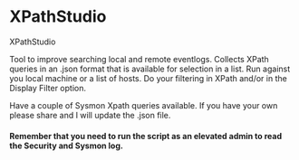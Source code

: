 # XPathStudio
XPathStudio 


Tool to improve searching local and remote eventlogs. Collects XPath queries in an .json format that is available for selection in a list.
Run against you local machine or a list of hosts. Do your filtering in XPath and/or in the Display Filter option.

Have a couple of Sysmon Xpath queries available. If you have your own please share and I will update the .json file.

#### Remember that you need to run the script as an elevated admin to read the Security and Sysmon log.
